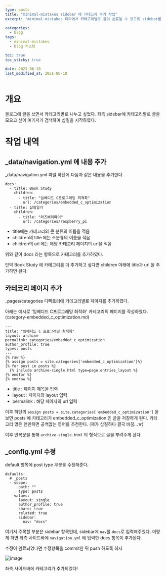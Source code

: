 ```yaml
---
type: posts
title: "minimal-mistakes sidebar 에 카테고리 추가 작업"
excerpt: "minimal-mistakes 테마에서 카테고리별로 글이 분류될 수 있도록 sidebar를 추가해봅시다! "

categories:
  - blog
tags:
  - minimal-mistakes
  - blog 커스텀

toc: true
toc_sticky: true

date: 2021-06-10
last_modified_at: 2021-06-10
---
```


# 개요 

블로그에 글을 쓰면서 카테고리별로 나누고 싶었다. 
좌측 sidebar에 카테고리별로 글을 모으고 싶어 여기저기 검색하여 삽질을 시작하였다. 

# 작업 내역

## _data/navigation.yml 에 내용 추가 

_data/navigation.yml 파일 하단에 다음과 같은 내용을 추가한다. 

```
docs:
  - title: Book Study
    children:
      - title: "임베디드 C프로그래밍 최적화"
        url: /categories/embedded_c_optimization
  - title: 삽질일기
    children:
      - title: "라즈베리파이"
        url: /categories/raspberry_pi
```

* title에는 카테고리의 큰 분류의 이름을 적음
* children의 title 에는 소분류의 이름을 적음
* children의 url 에는 해당 카테고리 페이지의 url을 적음

위와 같이 docs 라는 항목으로 카테고리를 추가하였다. 

만약 Book Study 에 카테고리를 더 추가하고 싶다면 children 아래에 title과 url 을 추가하면 된다. 

## 카테코리 페이지 추가 

_pages/categories 디렉토리에 카테고리별로 페이지를 추가하였다. 

아래는 예시로 '임베디드 C프로그래밍 최적화' 카테고리의 페이지를 작성하였다. (category-embedded_c_optimization.md)

```
---
title: "임베디드 C 프로그래밍 최적화"
layout: archive
permalink: categories/embedded_c_optimization
author_profile: true
types: posts
---
{% raw %}
{% assign posts = site.categories['embedded_c_optimization']%}
{% for post in posts %}
  {% include archive-single.html type=page.entries_layout %}
{% endfor %}
{% endraw %}

```

* title : 페이지 제목을 입력
* layout : 페이지의 layout 입력
* permalink : 해당 페이지의 url 입력

이후 하단의 `assign posts = site.categories['embedded_c_optimization']` 을 보면 posts 에 카테고리가 embedded_c_optimization 인 글을 저장하게 된다. 
카테고리 명은 왠만하면 공백없는 영어를 추천한다. (제가 삽질하다 결국 바꿈...ㅠ)

이후 반복문을 통해 `archive-single.html` 의 형식으로 글을 뿌려주게 된다. 

## _config.yml 수정

default 항목에 post type 부분을 수정해준다.

```
defaults:
  # _posts
  - scope:
      path: ""
      type: posts
    values:
      layout: single
      author_profile: true
      share: true
      related: true
      sidebar:
        nav: "docs"
```

여기서 주목할 부분은 sidebar 항목인데, sidebar에 `nav`를 `docs`로 입력해주었다. 이렇게 하면 좌측 사이드바에 `navigation.yml` 에 입력한 docs 항목이 추가된다.

수정이 완료되었다면 수정항목을 commit한 뒤 push 하도록 하자 

![image](https://user-images.githubusercontent.com/35713051/121539433-a501ac00-ca40-11eb-9feb-e74204027322.png)

좌측 사이드바에 카테고리가 추가되었다!
